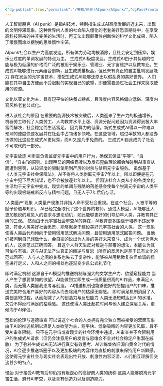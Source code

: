 ```yaml
---
{"dg-publish":true,"permalink":"/书籍/原创/AIpunk/AIpunk/","dgPassFrontmatter":true}
---
```


人工智能朋克（AI punk）是指AI技术，特别指生成式AI高度发展的近未来，出现的文明停滞现象，这种世界内人类的社会陷入僵化的老套美好愿景期待中，在享受高科技带来的并非完美的生活时，再无法出现颠覆性创新性的科学文化成果，陷入了缓慢而难以摆脱的思维惰性牢笼。

AIpunk社会以生产力高度发达，所有体力劳动均被消除，且社会安定到压抑，娱乐业过度的单调发展的特点为主。
生成式AI极度发达，生成式AI由于其优越的性能与极为低廉的价格而广泛的被用于娱乐业、管理业、元宇宙维护以及教育业。生成式AI能够进行元素组合创新，且生成质量极高，但还未有真正的自主批判发展能力
存在发达的元宇宙技术，搭配生成式AI能够还原出以假乱真的美好世界。
人们能在其中自由方便而不受限制的实现自己的欲望，即便需要通过社会工作来换取使用的资源。

文化以亚文化为主，具有短平快的快餐式特点，且浅度内容风格偏向低俗、深度内容风格老套公式化。


进入该社会的原因
在重要的能源技术被突破后，人类迎来了生产力的极速增长，机器劳工取代了人类劳工、人均教育水平上涨、资源分配问题因为资源得到极大丰富而解决，社会稳定而生活富足。
因为算力的低廉，新式生成式AI得以一种难以预测的速度快速发展并在社会中占领诸多领域。在这些领域，超过半数的人都没办法做的比这些生成式AI更优秀，而AI又是几乎免费的。
生成式AI自此成为了社会不可取代的一部分。

元宇宙放逐
AI审查负责监督元宇宙中的用户行为，确保其保证“平等”、“自信”、“自由”的原则。出现明显的网络霸凌以及发布歪曲理论都会触碰到AI审查从而遭到惩罚，从较轻度的限制使用到严厉的封禁与禁用元宇宙服务。
虽然基于《人类元宇宙社会保障法》，AI不得将人类剥离元宇宙7年以上，所以即便是在元宇宙中犯下巨大错误，也不会被放逐七年以上。
但因该社会人类从小的各类文化生活均于元宇宙中完成，现实的单调与残酷的落差感会使每个脱离元宇宙的人类平等的出现极端戒断反应与精神问题，且无人于7年后仍存活。

‘人类量产’现象
人类量产现象并非指人命不受社会重视。在这个社会，人被平等的赋予价值与知识。
AI已经完全取代了这个世界的教师，通过大模型，AI能够比人更加敏锐的窥见人的要求与想法动机，如此能够更好的引导幼年人类，并教育其正确的三观。
然而由于元宇宙社会审查AI的存在，AI教育更多围绕于培养不违反审查、符合人类美好社会愿景、能够献身于建设美好元宇宙社会的人类。
这一现象使得人类后代均倾向于使用惯用范式解决问题，且使用通用范式回答问题。
当他们被问到自己想做什么，会自豪的说出为人类的美好未来奋斗、成为一个优秀伟大的人，这类范式正确回答。
且这个人群天生反对叛逆与颠覆的想法，本能认为其可怕与有害。这与AI无法产生真正的叛逆与反思（所有的反思也是基于已有文化的范式回答）
人与人之间的关系也失去了复杂性，能够被AI用稍微复杂但单调的标签进行定义，人和人之间的相处也逐渐变少且公式礼节化

即时满足机制
这源自于AI模型的推送机制与强大的文学生产力、欲望窥探能力
当人产生了想要某物的欲望，AI能做到立即生成一份质量很高的AI作品，来满足人类，而无需人类自我思考与创造。
AI推送机制也能够更好的把握用户的口味，推送完美符合用户喜好的内容从而去除用户的枯燥无聊感。
即时满足机制消磨了人类创造的过程，从而削减了人的创造力与反思能力
人类无法短时达到AI的水准，又受不得延时满足的枯燥感。
这还使得人类比起花时间与他人建立深层关系，更倾向于AI伴侣。

宽松的伦理与道德审查
可以说这个社会的人类拥有完全独立而被接受的双面形象
由于AI的推送机制以满足人类欲望为主，短平快、低俗吸睛的内容更加风靡，且不受AI审查限制。
只不在元宇宙或者现实的社会环境中违规，AI审查并不会限制用户的生成式AI请求（但仍会注意用户的发言与思维会不会对社会稳定产生潜在威胁）
为了弥补生成式AI无法进行真实有效思考、AI训练集依旧源自黄金时代的情况，AI会逐步推送新圈子以及更加极端的内容作为直接的刺激来保持用户新鲜感。
这使得元宇宙社会与现实社会表现出性开放、刺激性内容泛滥、人们相互理解但交流甚少的特点。

怪胎
对于接受AI教育后却仍抱有叛逆心的高智商人类的统称
这类人能够脱离元宇宙生活，避开AI审查，以及具有创造力以及创造能力。